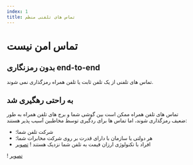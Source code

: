 ```yaml
---
index: 1
title: تماس های تلفنی منظم
---
```

# تماس امن نیست

## بدون رمزنگاری end-to-end

تماس های تلفنی از یک تلفن ثابت یا تلفن همراه رمزگذاری نمی شوند.

## به راحتی رهگیری شد

تماس های تلفن همراه ممکن است بین گوشی شما و برج های تلفن همراه به طور ضعیف رمزگذاری شوند، اما تماس ها برای ردگیری توسط مخاطبین آسیب پذیر هستند:

*   شرکت تلفن شما؛
*   هر دولتی یا سازمان با دارای قدرت بر روی شرکت مخابرات شما؛
*   افراد با تکنولوژی ارزان قیمت به تلفن شما نزدیک هستند
! [تصویر](call1.png)

! [تصویر](msg1.png)